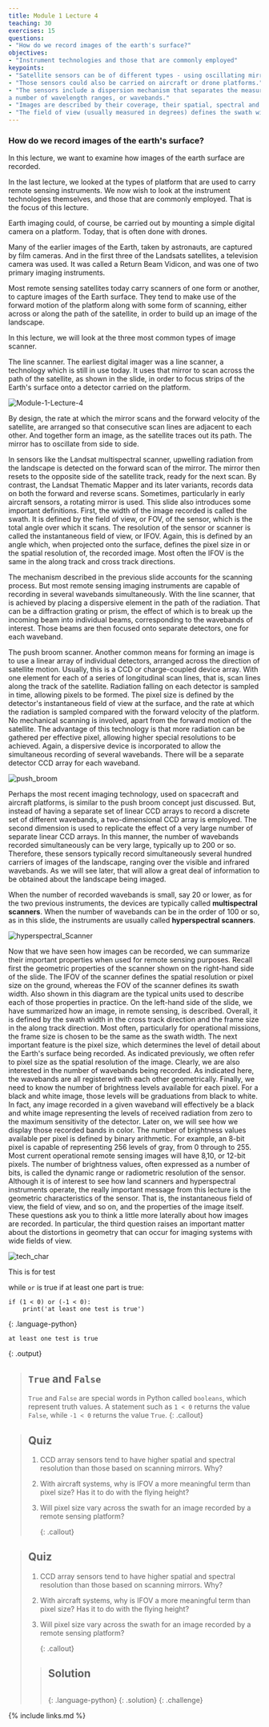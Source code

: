 ```yaml
---
title: Module 1 Lecture 4
teaching: 30
exercises: 15
questions:
- "How do we record images of the earth's surface?"
objectives:
- "Instrument technologies and those that are commonly employed"
keypoints:
- "Satellite sensors can be of different types - using oscillating mirrors or CCD arrays"
- "Those sensors could also be carried on aircraft or drone platforms."
- "The sensors include a dispersion mechanism that separates the measured radiation into
a number of wavelength ranges, or wavebands."
- "Images are described by their coverage, their spatial, spectral and radiometric resolutions, and the range of wavebands they cover."
- "The field of view (usually measured in degrees) defines the swath width being imaged, while the instantaneous field of view (usually measured in milliradians) defines the spatial resolution or pixel size."
---
```


### How do we record images of the earth's surface?

In this lecture, we want to examine how images of the earth surface are recorded. 

In the last lecture, we looked at the types of platform that are used to carry remote sensing instruments. We now wish to look at the instrument technologies themselves, and those that are commonly employed. That is the focus of this lecture. 

Earth imaging could, of course, be carried out by mounting a simple digital camera on a platform. Today, that is often done with drones. 

Many of the earlier images of the Earth, taken by astronauts, are captured by film cameras. And in the first three of the Landsats satellites, a television camera was used. It was called a Return Beam Vidicon, and was one of two primary imaging instruments. 

Most remote sensing satellites today carry scanners of one form or another, to capture images of the Earth surface. They tend to make use of the forward motion of the platform along with some form of scanning, either across or along the path of the satellite, in order to build up an image of the landscape. 

In this lecture, we will look at the three most common types of image scanner. 

The line scanner. The earliest digital imager was a line scanner, a technology which is still in use today. It uses that mirror to scan across the path of the satellite, as shown in the slide, in order to focus strips of the Earth's surface onto a detector carried on the platform. 

![Module-1-Lecture-4](..\fig\Module-1-Lecture-4.gif)

By design, the rate at which the mirror scans and the forward velocity of the satellite, are arranged so that consecutive scan lines are adjacent to each other. And together form an image, as the satellite traces out its path. The mirror has to oscillate from side to side. 

In sensors like the Landsat multispectral scanner, upwelling radiation from the landscape is detected on the forward scan of the mirror. The mirror then resets to the opposite side of the satellite track, ready for the next scan. By contrast, the Landsat Thematic Mapper and its later variants, records data on both the forward and reverse scans. Sometimes, particularly in early aircraft sensors, a rotating mirror is used. This slide also introduces some important definitions. First, the width of the image recorded is called the swath. It is defined by the field of view, or FOV, of the sensor, which is the total angle over which it scans. The resolution of the sensor or scanner is called the instantaneous field of view, or IFOV. Again, this is defined by an angle which, when projected onto the surface, defines the pixel size in or the spatial resolution of, the recorded image. Most often the IFOV is the same in the along track and cross track directions. 

The mechanism described in the previous slide accounts for the scanning process. But most remote sensing imaging instruments are capable of recording in several wavebands simultaneously. With the line scanner, that is achieved by placing a dispersive element in the path of the radiation. That can be a diffraction grating or prism, the effect of which is to break up the incoming beam into individual beams, corresponding to the wavebands of interest. Those beams are then focused onto separate detectors, one for each waveband. 

The push broom scanner. Another common means for forming an image is to use a linear array of individual detectors, arranged across the direction of satellite motion. Usually, this is a CCD or charge-coupled device array. With one element for each of a series of longitudinal scan lines, that is, scan lines along the track of the satellite. Radiation falling on each detector is sampled in time, allowing pixels to be formed. The pixel size is defined by the detector's instantaneous field of view at the surface, and the rate at which the radiation is sampled compared with the forward velocity of the platform. No mechanical scanning is involved, apart from the forward motion of the satellite. The advantage of this technology is that more radiation can be gathered per effective pixel, allowing higher special resolutions to be achieved. Again, a dispersive device is incorporated to allow the simultaneous recording of several wavebands. There will be a separate detector CCD array for each waveband. 

![push_broom](..\fig\push_broom.gif)

Perhaps the most recent imaging technology, used on spacecraft and aircraft platforms, is similar to the push broom concept just discussed. But, instead of having a separate set of linear CCD arrays to record a discrete set of different wavebands, a two-dimensional CCD array is employed. The second dimension is used to replicate the effect of a very large number of separate linear CCD arrays. In this manner, the number of wavebands recorded simultaneously can be very large, typically up to 200 or so. Therefore, these sensors typically record simultaneously several hundred carriers of images of the landscape, ranging over the visible and infrared wavebands. As we will see later, that will allow a great deal of information to be obtained about the landscape being imaged. 

When the number of recorded wavebands is small, say 20 or lower, as for the two previous instruments, the devices are typically called **multispectral scanners**. When the number of wavebands can be in the order of 100 or so, as in this slide, the instruments are usually called **hyperspectral scanners**.

 ![hyperspectral_Scanner](..\fig\hyperspectral_Scanner.gif)

Now that we have seen how images can be recorded, we can summarize their important properties when used for remote sensing purposes. Recall first the geometric properties of the scanner shown on the right-hand side of the slide. The IFOV of the scanner defines the spatial resolution or pixel size on the ground, whereas the FOV of the scanner defines its swath width. Also shown in this diagram are the typical units used to describe each of those properties in practice. On the left-hand side of the slide, we have summarized how an image, in remote sensing, is described. Overall, it is defined by the swath width in the cross track direction and the frame size in the along track direction. Most often, particularly for operational missions, the frame size is chosen to be the same as the swath width. The next important feature is the pixel size, which determines the level of detail about the Earth's surface being recorded. As indicated previously, we often refer to pixel size as the spatial resolution of the image. Clearly, we are also interested in the number of wavebands being recorded. As indicated here, the wavebands are all registered with each other geometrically. Finally, we need to know the number of brightness levels available for each pixel. For a black and white image, those levels will be graduations from black to white. In fact, any image recorded in a given waveband will effectively be a black and white image representing the levels of received radiation from zero to the maximum sensitivity of the detector. Later on, we will see how we display those recorded bands in color. The number of brightness values available per pixel is defined by binary arithmetic. For example, an 8-bit pixel is capable of representing 256 levels of gray, from 0 through to 255. Most current operational remote sensing images will have 8,10, or 12-bit pixels. The number of brightness values, often expressed as a number of bits, is called the dynamic range or radiometric resolution of the sensor. Although it is of interest to see how land scanners and hyperspectral instruments operate, the really important message from this lecture is the geometric characteristics of the sensor. That is, the instantaneous field of view, the field of view, and so on, and the properties of the image itself. These questions ask you to think a little more laterally about how images are recorded. In particular, the third question raises an important matter about the distortions in geometry that can occur for imaging systems with wide fields of view. 

![tech_char](..\fig\tech_char.gif)

This is for test

while `or` is true if at least one part is true:

~~~
if (1 < 0) or (-1 < 0):
    print('at least one test is true')
~~~

{: .language-python}

~~~
at least one test is true
~~~

{: .output}

> ## `True` and `False`
>
> `True` and `False` are special words in Python called `booleans`,
> which represent truth values. A statement such as `1 < 0` returns
> the value `False`, while `-1 < 0` returns the value `True`.
> {: .callout}

> ## Quiz
>
> 1. CCD array sensors tend to have higher spatial and spectral resolution than those based on scanning mirrors.  Why?
>
> 2. With  aircraft systems, why is IFOV a more  meaningful term than pixel size? Has it to do with the flying height?
>
> 3. Will pixel size vary across the swath for an image recorded by a remote sensing platform?
>
>    {: .callout}
>



> ## Quiz
>
> 1. CCD array sensors tend to have higher spatial and spectral resolution than those based on scanning mirrors.  Why?
>
> 2. With  aircraft systems, why is IFOV a more  meaningful term than pixel size? Has it to do with the flying height?
>
> 3. Will pixel size vary across the swath for an image recorded by a remote sensing platform?
>
>    {: .callout}
>
> > ## Solution
> >
> > ~~~
> > 
> > ~~~
> >
> > {: .language-python}
> > {: .solution}
> > {: .challenge}

 {% include links.md %}